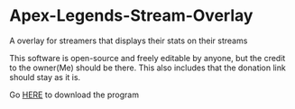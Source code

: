 # Apex-Legends-Stream-Overlay
A overlay for streamers that displays their stats on their streams

This software is open-source and freely editable by anyone, but the credit to the owner(Me) should be there. This also includes that the donation link should stay as it is.






Go [HERE](https://github.com/AleksanderEvensen/Apex-Legends-Stream-Overlay/releases) to download the program
